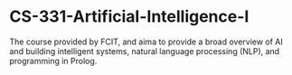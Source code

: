 # CS-331-Artificial-Intelligence-I
The course provided by FCIT, and aima to provide a broad overview of AI and building intelligent systems, natural language processing (NLP), and programming in Prolog.
